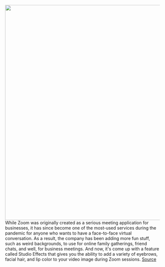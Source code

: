 <img src='https://cdn.vox-cdn.com/thumbor/558Rk2AeTQgesjg_oqdh8DX31TY=/0x0:1086x706/1200x800/filters:focal(457x267:629x439)/cdn.vox-cdn.com/uploads/chorus_image/image/68789547/Screen_Shot_2021_02_08_at_1.19.05_PM.0.png' width='700px' /><br/>
While Zoom was originally created as a serious meeting application for businesses, it has since become one of the most-used services during the pandemic for anyone who wants to have a face-to-face virtual conversation. As a result, the company has been adding more fun stuff, such as weird backgrounds, to use for online family gatherings, friend chats, and well, for business meetings. And now, it's come up with a feature called Studio Effects that gives you the ability to add a variety of eyebrows, facial hair, and lip color to your video image during Zoom sessions.
<a href='https://www.theverge.com/2021/2/8/22273217/zoom-studio-special-effects-meeting-mustache-eyebrows-lips'> Source <a/>